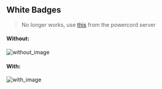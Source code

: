 ## White Badges

> No longer works, use [this](https://canary.discord.com/channels/538759280057122817/755005803303403570/859828658146770964) from the powercord server

#### Without:

![without_image](https://i.imgur.com/BSb0uJg.png)

#### With:

![with_image](https://i.imgur.com/u4Vj6Nm.png)
